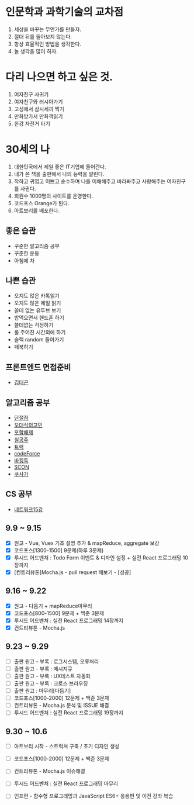 # 인문학과 과학기술의 교차점
1. 세상을 바꾸는 무언가를 만들자. 
2. 절대 뒤를 돌아보지 않는다. 
3. 항상 효율적인 방법을 생각한다. 
4. 놀 생각을 많이 하자.

# 다리 나으면 하고 싶은 것. 
1. 여자친구 사귀기
2. 여자친구와 러시아가기
3. 고성에서 삼시세끼 찍기  
4. 만화방가서 만화책읽기 
5. 한강 자전거 타기

# 30세의 나
1. 대한민국에서 제일 좋은 IT기업에 들어간다. 
2. 내가 쓴 책을 출판해서 나의 능력을 알린다. 
3. 착하고 귀엽고 이쁘고 순수하며 나를 이해해주고 바라봐주고 사랑해주는 여자친구를 사귄다. 
4. 회원수 1000명의 사이트를 운영한다. 
5. 코드포스 Orange가 된다. 
6. 아트보리를 배포한다. 

## 좋은 습관
 - 꾸준한 알고리즘 공부
 - 꾸준한 운동 
 - 아침에 차

## 나쁜 습관
 - 오지도 않은 카톡읽기
 - 오지도 않은 메일 읽기
 - 쓸데 없는 유투브 보기
 - 밥먹으면서 핸드폰 하기
 - 쓸데없는 걱정하기
 - 롤 주어진 시간외에 하기
 - 슬랙 random 들어가기   
 - 페북하기

## 프론트엔드 면접준비
 - [김태곤](https://taegon.kim/archives/6804)

## 알고리즘 공부  
 - [단절점](https://jason9319.tistory.com/119)       
 - [오대식의고민](https://www.acmicpc.net/problem/1219)  
 - [포함배제](https://www.acmicpc.net/problem/14848) 
 - [칠공주](https://www.acmicpc.net/problem/1941) 
 - [트럭](https://www.acmicpc.net/problem/13335)  
 - [codeForce](https://codeforces.com/problemset?tags=1300-1500)
 - [바킹독](https://blog.encrypted.gg/category/%EA%B0%95%EC%A2%8C/%EC%8B%A4%EC%A0%84%20%EC%95%8C%EA%B3%A0%EB%A6%AC%EC%A6%98) 
 - [SCON](https://www.acmicpc.net/contest/view/416)
 - [쿠사가](https://www.acmicpc.net/problem/author/koosaga/1) 

## CS 공부 
 - [네트워크15강](http://www.kocw.or.kr/home/search/kemView.do?kemId=1260383)

## 9.9 ~ 9.15   
 - [x] 원고 - Vue, Vuex 기초 설명 추가 & mapReduce, aggregate 보강
 - [x] 코드포스[1300-1500] 9문제(하루 3문제)  
 - [x] 루시드 어드벤처 : Todo Form 이벤트 & 디자인 설정 + 실전 React 프로그래밍 10장까지
 - [x] [컨트리뷰톤]Mocha.js - pull request 해보기 - [성공]

## 9.16 ~ 9.22
 - [x] 원고 - 다듬기 + mapReduce마무리 
 - [x] 코드포스[800-1500] 9문제 + 백준 3문제 
 - [x] 루시드 어드벤처 : 실전 React 프로그래밍 14장까지
 - [x] 컨트리뷰톤 - Mocha.js

## 9.23 ~ 9.29
 - [ ] 출판 원고 - 부록 : 로그시스템, 오류처리
 - [ ] 출판 원고 - 부록 : 메시지큐
 - [ ] 출판 원고 - 부록 : UX테스트 자동화
 - [ ] 출판 원고 - 부록 : 크로스 브라우징
 - [ ] 출판 원고 : 마무리[다듬기] 
 - [ ] 코드포스[1000-2000] 12문제 + 백준 3문제  
 - [ ] 컨트리뷰톤 - Mocha.js 분석 및 ISSUE 해결
 - [ ] 루시드 어드벤처 : 실전 React 프로그래밍 19장까지

## 9.30 ~ 10.6
 - [ ] 아트보리 시작 - 스트럭쳐 구축 / 초기 디자인 생성
 - [ ] 코드포스[1000-2000] 12문제 + 백준 3문제  
 - [ ] 컨트리뷰톤 - Mocha.js 이슈해결 
 - [ ] 루시드 어드벤처 : 실전 React 프로그래밍 마무리
 - [ ] 인프런 - 함수형 프로그래밍과 JavaScript ES6+ 응용편 및 이전 강좌 복습
  